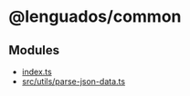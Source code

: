 # @lenguados/common

## Modules

- [index.ts](index.ts/index.md)
- [src/utils/parse-json-data.ts](src/utils/parse-json-data.ts/index.md)
